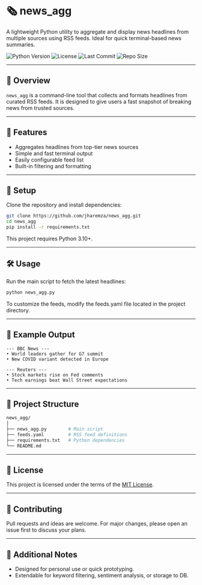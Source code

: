 # 🗞️ news_agg

A lightweight Python utility to aggregate and display news headlines from multiple sources using RSS feeds. Ideal for quick terminal-based news summaries.

![Python Version](https://img.shields.io/badge/python-3.10+-blue.svg)
![License](https://img.shields.io/badge/license-MIT-green.svg)
![Last Commit](https://img.shields.io/github/last-commit/jharemza/news_agg)
![Repo Size](https://img.shields.io/github/repo-size/jharemza/news_agg)

---

## 📌 Overview

`news_agg` is a command-line tool that collects and formats headlines from curated RSS feeds. It is designed to give users a fast snapshot of breaking news from trusted sources.

---

## 🧱 Features

- Aggregates headlines from top-tier news sources
- Simple and fast terminal output
- Easily configurable feed list
- Built-in filtering and formatting

---

## 🚀 Setup

Clone the repository and install dependencies:

```bash
git clone https://github.com/jharemza/news_agg.git
cd news_agg
pip install -r requirements.txt
```

This project requires Python 3.10+.

---

## 🛠️ Usage

Run the main script to fetch the latest headlines:

```bash
python news_agg.py
```

To customize the feeds, modify the feeds.yaml file located in the project directory.

---

## 🧪 Example Output

```text
--- BBC News ---
• World leaders gather for G7 summit
• New COVID variant detected in Europe

--- Reuters ---
• Stock markets rise on Fed comments
• Tech earnings beat Wall Street expectations
```

---

## 📂 Project Structure

```bash
news_agg/
│
├── news_agg.py        # Main script
├── feeds.yaml         # RSS feed definitions
├── requirements.txt   # Python dependencies
└── README.md
```

---

## 📝 License

This project is licensed under the terms of the [MIT License](LICENSE).

---

## 🤝 Contributing

Pull requests and ideas are welcome. For major changes, please open an issue first to discuss your plans.

---

## 📖 Additional Notes

- Designed for personal use or quick prototyping.
- Extendable for keyword filtering, sentiment analysis, or storage to DB.
